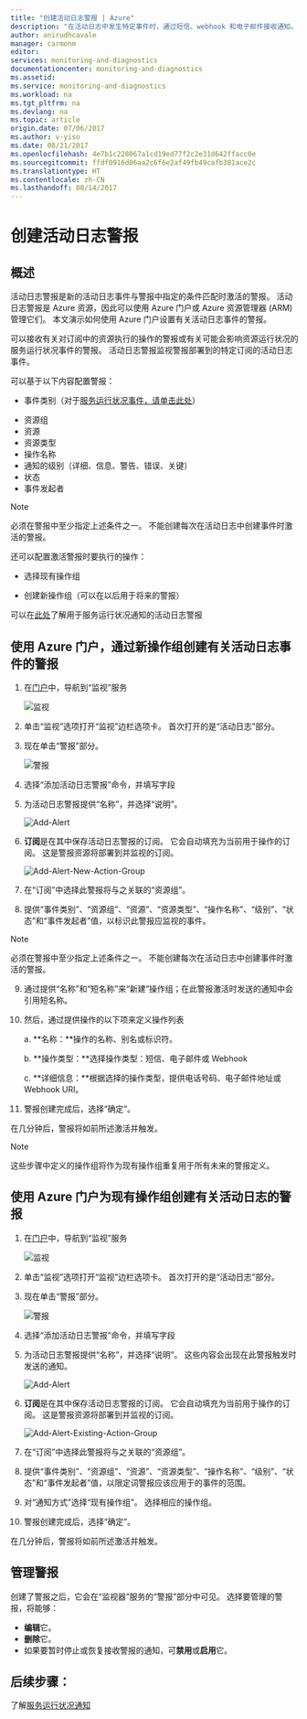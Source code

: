 ```yaml
---
title: "创建活动日志警报 | Azure"
description: "在活动日志中发生特定事件时，通过短信、webhook 和电子邮件接收通知。"
author: anirudhcavale
manager: carmonm
editor: 
services: monitoring-and-diagnostics
documentationcenter: monitoring-and-diagnostics
ms.assetid: 
ms.service: monitoring-and-diagnostics
ms.workload: na
ms.tgt_pltfrm: na
ms.devlang: na
ms.topic: article
origin.date: 07/06/2017
ms.author: v-yiso
ms.date: 08/21/2017
ms.openlocfilehash: 4e7b1c228067a1cd19ed77f2c2e31d642ffacc0e
ms.sourcegitcommit: ffdf0916d06aa2c6f6e2af49fb49cafb381ace2c
ms.translationtype: HT
ms.contentlocale: zh-CN
ms.lasthandoff: 08/14/2017
---
```

# <a name="create-activity-log-alerts"></a>创建活动日志警报

## <a name="overview"></a>概述
活动日志警报是新的活动日志事件与警报中指定的条件匹配时激活的警报。 活动日志警报是 Azure 资源，因此可以使用 Azure 门户或 Azure 资源管理器 (ARM) 管理它们。 本文演示如何使用 Azure 门户设置有关活动日志事件的警报。

可以接收有关对订阅中的资源执行的操作的警报或有关可能会影响资源运行状况的服务运行状况事件的警报。 活动日志警报监视警报部署到的特定订阅的活动日志事件。

可以基于以下内容配置警报：
* 事件类别（对于[服务运行状况事件，请单击此处](./monitoring-activity-log-alerts-on-service-notifications.md)）
- 资源组
- 资源
- 资源类型
- 操作名称
- 通知的级别（详细、信息、警告、错误、关键）
- 状态
- 事件发起者

>[!NOTE]
>必须在警报中至少指定上述条件之一。 不能创建每次在活动日志中创建事件时激活的警报。
>
>

还可以配置激活警报时要执行的操作：
* 选择现有操作组
- 创建新操作组（可以在以后用于将来的警报）


可以在[此处](./monitoring-activity-log-alerts-on-service-notifications.md)了解用于服务运行状况通知的活动日志警报

## <a name="create-an-alert-on-an-activity-log-event-with-a-new-action-group-with-the-azure-portal"></a>使用 Azure 门户，通过新操作组创建有关活动日志事件的警报
1.  在[门户](https://portal.azure.cn)中，导航到“监视”服务

    ![监视](./media/monitoring-activity-log-alerts/home-monitor.png)
2.  单击“监视”选项打开“监视”边栏选项卡。 首次打开的是“活动日志”部分。

3.  现在单击“警报”部分。

    ![警报](./media/monitoring-activity-log-alerts/alerts-blades.png)
4.  选择“添加活动日志警报”命令，并填写字段

5.  为活动日志警报提供“名称”，并选择“说明”。

    ![Add-Alert](./media/monitoring-activity-log-alerts/add-activity-log-alert.png)

6.  **订阅**是在其中保存活动日志警报的订阅。 它会自动填充为当前用于操作的订阅。 这是警报资源将部署到并监视的订阅。

    ![Add-Alert-New-Action-Group](./media/monitoring-activity-log-alerts/activity-log-alert-new-action-group.png)

7.  在“订阅”中选择此警报将与之关联的“资源组”。

8.  提供“事件类别”、“资源组”、“资源”、“资源类型”、“操作名称”、“级别”、“状态”和“事件发起者”值，以标识此警报应监视的事件。

>[!NOTE]
>必须在警报中至少指定上述条件之一。 不能创建每次在活动日志中创建事件时激活的警报。
>
>

9.  通过提供“名称”和“短名称”来“新建”操作组；在此警报激活时发送的通知中会引用短名称。

10. 然后，通过提供操作的以下项来定义操作列表

    a. **名称：**操作的名称、别名或标识符。

    b. **操作类型：**选择操作类型：短信、电子邮件或 Webhook

    c. **详细信息：**根据选择的操作类型，提供电话号码、电子邮件地址或 Webhook URI。

11. 警报创建完成后，选择“确定”。

在几分钟后，警报将如前所述激活并触发。


>[!NOTE]
>这些步骤中定义的操作组将作为现有操作组重复用于所有未来的警报定义。
>
>

## <a name="create-an-alert-on-an-activity-log-event-for-an-existing-action-group-with-the-azure-portal"></a>使用 Azure 门户为现有操作组创建有关活动日志的警报
1.  在[门户](https://portal.azure.cn)中，导航到“监视”服务

    ![监视](./media/monitoring-activity-log-alerts/home-monitor.png)
2.  单击“监视”选项打开“监视”边栏选项卡。 首次打开的是“活动日志”部分。

3.  现在单击“警报”部分。

    ![警报](./media/monitoring-activity-log-alerts/alerts-blades.png)
4.  选择“添加活动日志警报”命令，并填写字段

5.  为活动日志警报提供“名称”，并选择“说明”。 这些内容会出现在此警报触发时发送的通知。

    ![Add-Alert](./media/monitoring-activity-log-alerts/add-activity-log-alert.png)
6.  **订阅**是在其中保存活动日志警报的订阅。 它会自动填充为当前用于操作的订阅。 这是警报资源将部署到并监视的订阅。

    ![Add-Alert-Existing-Action-Group](./media/monitoring-activity-log-alerts/activity-log-alert-existing-action-group.png)
7.  在“订阅”中选择此警报将与之关联的“资源组”。

8.  提供“事件类别”、“资源组”、“资源”、“资源类型”、“操作名称”、“级别”、“状态”和“事件发起者”值，以限定词警报应该应用于的事件的范围。

9.  对“通知方式”选择“现有操作组”。 选择相应的操作组。

10. 警报创建完成后，选择“确定”。

在几分钟后，警报将如前所述激活并触发。

## <a name="managing-your-alerts"></a>管理警报

创建了警报之后，它会在“监视器”服务的“警报”部分中可见。 选择要管理的警报，将能够：
* **编辑**它。
* **删除**它。
* 如果要暂时停止或恢复接收警报的通知，可**禁用**或**启用**它。

## <a name="next-steps"></a>后续步骤：
了解[服务运行状况通知](./monitoring-service-notifications.md)

<!--Update_Description:update meta properties and wording-->